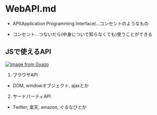 # WebAPI.md

- API(Application Programming Interface)...コンセントのようなもの

- コンセント...つないだら(中身について知らなくても)使うことができる

## JSで使えるAPI
[![Image from Gyazo](https://i.gyazo.com/3ab416bda37f0a88aed40bbdf403e9b9.png)](https://gyazo.com/3ab416bda37f0a88aed40bbdf403e9b9)
1. ブラウザAPI
  - DOM, windowオブジェクト, ajaxとか
2. サードパーティAPI
  - Twitter, 楽天, amazon, ぐるなびとか

